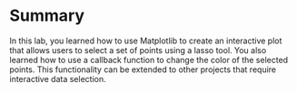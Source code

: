 # Summary

In this lab, you learned how to use Matplotlib to create an interactive plot that allows users to select a set of points using a lasso tool. You also learned how to use a callback function to change the color of the selected points. This functionality can be extended to other projects that require interactive data selection.
